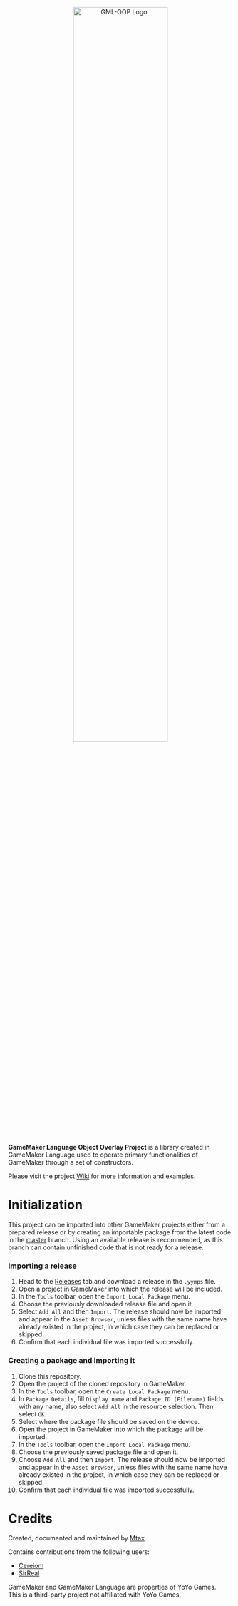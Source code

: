 <p align="center">
  <img src="https://i.imgur.com/LRJeisD.png" alt="GML-OOP Logo" width="65%"/>
</p>

**GameMaker Language Object Overlay Project** is a library created in GameMaker Language used to operate primary functionalities of GameMaker through a set of constructors.

Please visit the project [Wiki](https://github.com/Mtax-Development/GML-OOP/wiki) for more information and examples.

# Initialization
This project can be imported into other GameMaker projects either from a prepared release or by creating an importable package from the latest code in the [master](https://github.com/Mtax-Development/GML-OOP/tree/master) branch. Using an available release is recommended, as this branch can contain unfinished code that is not ready for a release.

### Importing a release
1. Head to the [Releases](https://github.com/Mtax-Development/GML-OOP/releases) tab and download a release in the `.yymps` file.
2. Open a project in GameMaker into which the release will be included.
3. In the `Tools` toolbar, open the `Import Local Package` menu.
4. Choose the previously downloaded release file and open it.
5. Select `Add All` and then `Import`. The release should now be imported and appear in the `Asset Browser`, unless files with the same name have already existed in the project, in which case they can be replaced or skipped.
6. Confirm that each individual file was imported successfully.

### Creating a package and importing it
1. Clone this repository.
2. Open the project of the cloned repository in GameMaker.
3. In the `Tools` toolbar, open the `Create Local Package` menu.
4. In `Package Details`, fill `Display name` and `Package ID (Filename)` fields with any name, also select `Add All` in the resource selection. Then select `OK`.
5. Select where the package file should be saved on the device.
6. Open the project in GameMaker into which the package will be imported.
7. In the `Tools` toolbar, open the `Import Local Package` menu.
8. Choose the previously saved package file and open it.
9. Choose `Add All` and then `Import`. The release should now be imported and appear in the `Asset Browser`, unless files with the same name have already existed in the project, in which case they can be replaced or skipped.
10. Confirm that each individual file was imported successfully.

# Credits
Created, documented and maintained by [Mtax](https://github.com/Mtax-Development).

Contains contributions from the following users:
* [Cereiom](https://github.com/Cereiom)
* [SirReal](https://github.com/SirReal-1)

GameMaker and GameMaker Language are properties of YoYo Games.    
This is a third-party project not affiliated with YoYo Games.
